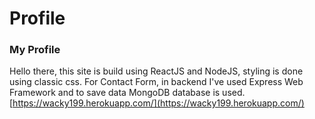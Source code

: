# Profile
### My Profile
Hello there, this site is build using ReactJS and NodeJS, styling is done using classic css. For Contact Form, in backend I've used Express Web Framework and to save data MongoDB database is used.\
[https://wacky199.herokuapp.com/](https://wacky199.herokuapp.com/)
